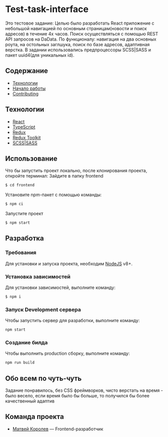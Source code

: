 # Test-task-interface
Это тестовое задание: Целью было разработать React приложение c небольшой навигацией по основным страницам(новости и поиск адресов) в течение 4х часов. Поиск осуществляться с помощью REST API запросoв на DaData. По функционалу: навигация на два основных роута, на остольных заглшука, поиск по базе адресов, адаптивная верстка. В задании использовались предпроцессоры SCSS|SASS и пакет uuid4(для уникальных id).

## Содержание
- [Технологии](#технологии)
- [Начало работы](#начало-работы)
- [Contributing](#contributing)

## Технологии
- [React](https://react.dev/)
- [TypeScript](https://www.typescriptlang.org/)
- [Redux](https://redux.js.org/)
- [Redux Toolkit](https://redux-toolkit.js.org/)
- [SCSS|SASS](https://sass-scss.ru/)

## Использование
Что бы запустить проект локально, после клонирования проекта, откройте терминал:
Зайдите в папку frontend
```sh
$ cd frontend
```

Установите npm-пакет с помощью команды:
```sh
$ npm ci 
```

Запустите проект 
```sh
$ npm start
```

## Разработка

### Требования
Для установки и запуска проекта, необходим [NodeJS](https://nodejs.org/) v8+.

### Установка зависимостей
Для установки зависимостей, выполните команду:
```sh
$ npm i
```

### Запуск Development сервера
Чтобы запустить сервер для разработки, выполните команду:
```sh
npm start
```

### Создание билда
Чтобы выполнить production сборку, выполните команду: 
```sh
npm run build
```


## Обо всем по чуть-чуть
Задание понравилось, без CSS фреймворков, чисто верстать на время - было весело, если время было бы больше, то получился бы более качественный адаптив

## Команда проекта
- [Матвей Королев](https://t.me/lorrik2) — Frontend-разработчик
